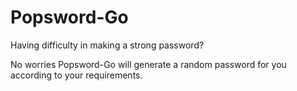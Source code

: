 # Popsword-Go

Having difficulty in making a strong password?

No worries Popsword-Go will generate a random password for you according to your requirements.
